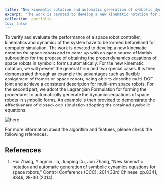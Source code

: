 ```yaml
---
title: "New kinematic notation and automatic generation of symbolic dynamics equations for space robots"
excerpt: "The work is devoted to develop a new kinematic notation for space robots and to come up with an open source of Matlab subroutines for the propose of obtaining the proper dynamics equations of space robots in symbolic forms automatically."
collection: portfolio
toc: false
---
```


To verify and evaluate the performance of a space robot controller, kinematics and dynamics of the system have to be formed beforehand for computer simulation. The work is devoted to develop a new kinematic notation for space robots and to come up with an open source of Matlab subroutines for the propose of obtaining the proper dynamics equations of space robots in symbolic forms automatically. For the new kinematic notation, we will present the general form and two special cases. It is then demonstrated through an example the advantages such as flexible assignment of frames on space robots, being able to describe multi-DOF joint and achieve a consistent description for multi-arm space robots. For the second part, we adopt the Lagrangian Formulation for forming the procedures to automatically generate the dynamics equations of space robots in symbolic forms. An example is then provided to demonstrate the effectiveness of closed-loop simulation adopting the obtained symbolic equations.

![**here**.](/images/robots.png)

For more information about the algorithm and features, please check the following references.

References
------
1. Hui Zhang, Yingmin Jia, Junping Du, Jun Zhang, "New kinematic notation and automatic generation of symbolic dynamics equations for space robots," Control Conference (CCC), 2014 33rd Chinese, pp.8341, 8346, 28-30 (2014).
